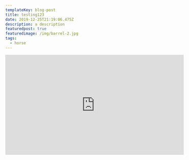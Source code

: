 ```yaml
---
templateKey: blog-post
title: testing123
date: 2019-12-25T21:19:06.475Z
description: a description
featuredpost: true
featuredimage: /img/barrel-2.jpg
tags:
  - horse
---
```

<iframe width="560" height="315" src="https://www.youtube.com/embed/DsArmvnaP5Y" frameborder="0" allow="accelerometer; autoplay; encrypted-media; gyroscope; picture-in-picture" allowfullscreen></iframe>
